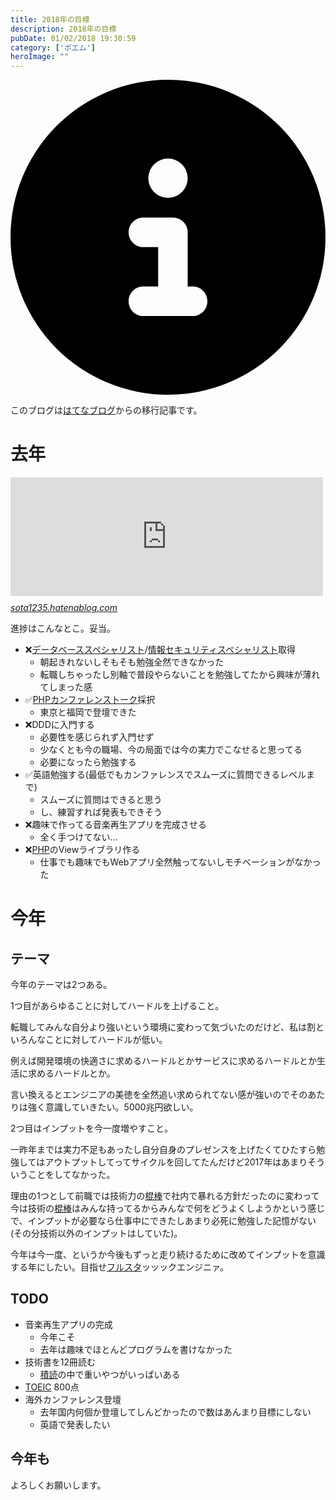 ```yaml
---
title: 2018年の目標
description: 2018年の目標
pubDate: 01/02/2018 19:30:59
category: ['ポエム']
heroImage: ""
---
```


<div class="flex gap-3 items-center bg-gray-200 rounded-md px-5 py-2 mb-[40px]"> 
    <div> 
        <svg xmlns="http://www.w3.org/2000/svg" viewBox="0 0 512 512" class="inline w-6 h-6 fill-black_hover"> 
            <!--!Font Awesome Free 6.6.0 by @fontawesome - https://fontawesome.com License - https://fontawesome.com/license/free Copyright 2024 Fonticons, Inc.--> 
            <path d="M256 512A256 256 0 1 0 256 0a256 256 0 1 0 0 512zM216 336l24 0 0-64-24 0c-13.3 0-24-10.7-24-24s10.7-24 24-24l48 0c13.3 0 24 10.7 24 24l0 88 8 0c13.3 0 24 10.7 24 24s-10.7 24-24 24l-80 0c-13.3 0-24-10.7-24-24s10.7-24 24-24zm40-208a32 32 0 1 1 0 64 32 32 0 1 1 0-64z"></path> 
        </svg> 
    </div> 
    <div> 
        <p>
            このブログは<a 
                href="https://sota1235.hatenablog.com/entry/2018/01/02/193059"
                target="_blank"
                rel="noopener noreferrer"
            >はてなブログ</a>からの移行記事です。
        </p> 
    </div> 
</div>
        <h1>去年</h1>

<p><iframe src="https://hatenablog-parts.com/embed?url=http%3A%2F%2Fsota1235.hatenablog.com%2Fentry%2F2017%2F01%2F01%2F175228" title="2016年振り返りと2017年目標 - はらへり日記" class="embed-card embed-blogcard" scrolling="no" frameborder="0" style="display: block; width: 100%; height: 190px; max-width: 500px; margin: 10px 0px;"></iframe><cite class="hatena-citation"><a href="http://sota1235.hatenablog.com/entry/2017/01/01/175228">sota1235.hatenablog.com</a></cite></p>

<p>進捗はこんなとこ。妥当。</p>

<ul>
<li>❌<a class="keyword" href="http://d.hatena.ne.jp/keyword/%A5%C7%A1%BC%A5%BF%A5%D9%A1%BC%A5%B9%A5%B9%A5%DA%A5%B7%A5%E3%A5%EA%A5%B9%A5%C8">データベーススペシャリスト</a>/<a class="keyword" href="http://d.hatena.ne.jp/keyword/%BE%F0%CA%F3%A5%BB%A5%AD%A5%E5%A5%EA%A5%C6%A5%A3%A5%B9%A5%DA%A5%B7%A5%E3%A5%EA%A5%B9%A5%C8">情報セキュリティスペシャリスト</a>取得

<ul>
<li>朝起きれないしそもそも勉強全然できなかった</li>
<li>転職しちゃったし別軸で普段やらないことを勉強してたから興味が薄れてしまった感</li>
</ul>
</li>
<li>✅<a class="keyword" href="http://d.hatena.ne.jp/keyword/PHP%A5%AB%A5%F3%A5%D5%A5%A1%A5%EC%A5%F3%A5%B9">PHPカンファレンス</a><a class="keyword" href="http://d.hatena.ne.jp/keyword/%A5%C8%A1%BC%A5%AF">トーク</a>採択

<ul>
<li>東京と福岡で登壇できた</li>
</ul>
</li>
<li>❌DDDに入門する

<ul>
<li>必要性を感じられず入門せず</li>
<li>少なくとも今の職場、今の局面では今の実力でこなせると思ってる</li>
<li>必要になったら勉強する</li>
</ul>
</li>
<li>✅英語勉強する(最低でもカンファレンスでスムーズに質問できるレベルまで)

<ul>
<li>スムーズに質問はできると思う</li>
<li>し、練習すれば発表もできそう</li>
</ul>
</li>
<li>❌趣味で作ってる音楽再生アプリを完成させる

<ul>
<li>全く手つけてない…</li>
</ul>
</li>
<li>❌<a class="keyword" href="http://d.hatena.ne.jp/keyword/PHP">PHP</a>のViewライブラリ作る

<ul>
<li>仕事でも趣味でもWebアプリ全然触ってないしモチベーションがなかった</li>
</ul>
</li>
</ul>


<h1>今年</h1>

<h2>テーマ</h2>

<p>今年のテーマは2つある。</p>

<p>1つ目があらゆることに対してハードルを上げること。</p>

<p>転職してみんな自分より強いという環境に変わって気づいたのだけど、私は割といろんなことに対してハードルが低い。</p>

<p>例えば開発環境の快適さに求めるハードルとかサービスに求めるハードルとか生活に求めるハードルとか。</p>

<p>言い換えるとエンジニアの美徳を全然追い求められてない感が強いのでそのあたりは強く意識していきたい。5000兆円欲しい。</p>

<p>2つ目はインプットを今一度増やすこと。</p>

<p>一昨年までは実力不足もあったし自分自身のプレゼンスを上げたくてひたすら勉強してはアウトプットしてってサイクルを回してたんだけど2017年はあまりそういうことをしてなかった。</p>

<p>理由の1つとして前職では技術力の<a class="keyword" href="http://d.hatena.ne.jp/keyword/%DB%FE%CB%C0">棍棒</a>で社内で暴れる方針だったのに変わって今は技術の<a class="keyword" href="http://d.hatena.ne.jp/keyword/%DB%FE%CB%C0">棍棒</a>はみんな持ってるからみんなで何をどうよくしようかという感じで、インプットが必要なら仕事中にできたしあまり必死に勉強した記憶がない(その分技術以外のインプットはしていた)。</p>

<p>今年は今一度、というか今後もずっと走り続けるために改めてインプットを意識する年にしたい。目指せ<a class="keyword" href="http://d.hatena.ne.jp/keyword/%A5%D5%A5%EB%A5%B9%A5%BF">フルスタ</a>ッッックエンジニァ。</p>

<h2>TODO</h2>

<ul>
<li>音楽再生アプリの完成

<ul>
<li>今年こそ</li>
<li>去年は趣味でほとんどプログラムを書けなかった</li>
</ul>
</li>
<li>技術書を12冊読む

<ul>
<li><a class="keyword" href="http://d.hatena.ne.jp/keyword/%C0%D1%C6%C9">積読</a>の中で重いやつがいっぱいある</li>
</ul>
</li>
<li><a class="keyword" href="http://d.hatena.ne.jp/keyword/TOEIC">TOEIC</a> 800点</li>
<li>海外カンファレンス登壇

<ul>
<li>去年国内何個か登壇してしんどかったので数はあんまり目標にしない</li>
<li>英語で発表したい</li>
</ul>
</li>
</ul>


<h2>今年も</h2>

<p>よろしくお願いします。</p>

